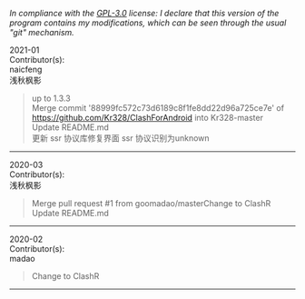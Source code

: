 *In compliance with the [GPL-3.0](https://opensource.org/licenses/GPL-3.0) license: I declare that this version of the program contains my modifications, which can be seen through the usual "git" mechanism.*  


2021-01  
Contributor(s):  
naicfeng  
浅秋枫影  
>up to 1.3.3  
>Merge commit '88999fc572c73d6189c8f1fe8dd22d96a725ce7e' of https://github.com/Kr328/ClashForAndroid into Kr328-master  
>Update README.md  
>更新 ssr 协议库修复界面 ssr 协议识别为unknown  
- - - - - - - - - - - - - - - - - - - - - - - - - - - 


2020-03  
Contributor(s):  
浅秋枫影  
>Merge pull request #1 from goomadao/masterChange to ClashR  
>Update README.md  
- - - - - - - - - - - - - - - - - - - - - - - - - - - 


2020-02  
Contributor(s):  
madao  
>Change to ClashR  
- - - - - - - - - - - - - - - - - - - - - - - - - - - 

